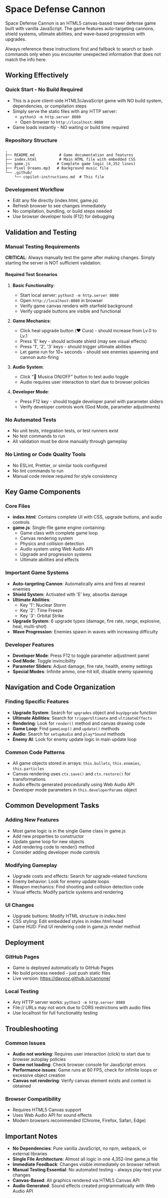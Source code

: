 # Space Defense Cannon

Space Defense Cannon is an HTML5 canvas-based tower defense game built with vanilla JavaScript. The game features auto-targeting cannons, shield systems, ultimate abilities, and wave-based progression with upgrades.

Always reference these instructions first and fallback to search or bash commands only when you encounter unexpected information that does not match the info here.

## Working Effectively

### Quick Start - No Build Required
- This is a pure client-side HTML5/JavaScript game with NO build system, dependencies, or compilation steps
- Simply serve the static files with any HTTP server:
  - `python3 -m http.server 8080`
  - Open browser to `http://localhost:8080`
- Game loads instantly - NO waiting or build time required

### Repository Structure
```
.
├── README.md           # Game documentation and features
├── index.html          # Main HTML file with embedded CSS
├── game.js            # Complete game logic (4,352 lines)
├── Pixel Dreams.mp3   # Background music file
└── .github/
    └── copilot-instructions.md  # This file
```

### Development Workflow
- Edit any file directly (index.html, game.js)
- Refresh browser to see changes immediately
- No compilation, bundling, or build steps needed
- Use browser developer tools (F12) for debugging

## Validation and Testing

### Manual Testing Requirements
**CRITICAL**: Always manually test the game after making changes. Simply starting the server is NOT sufficient validation.

#### Required Test Scenarios
1. **Basic Functionality**:
   - Start local server: `python3 -m http.server 8080`
   - Open `http://localhost:8080` in browser
   - Verify game canvas renders with starfield background
   - Verify upgrade buttons are visible and functional

2. **Game Mechanics**:
   - Click heal upgrade button (❤️ Cura) - should increase from Lv.0 to Lv.1
   - Press 'E' key - should activate shield (may see visual effects)
   - Press '1', '2', '3' keys - should trigger ultimate abilities
   - Let game run for 10+ seconds - should see enemies spawning and cannon auto-firing

3. **Audio System**:
   - Click "🎵 Musica ON/OFF" button to test audio toggle
   - Audio requires user interaction to start due to browser policies

4. **Developer Mode**:
   - Press F12 key - should toggle developer panel with parameter sliders
   - Verify developer controls work (God Mode, parameter adjustments)

### No Automated Tests
- No unit tests, integration tests, or test runners exist
- No test commands to run
- All validation must be done manually through gameplay

### No Linting or Code Quality Tools
- No ESLint, Prettier, or similar tools configured
- No lint commands to run
- Manual code review required for style consistency

## Key Game Components

### Core Files
- **index.html**: Contains complete UI with CSS, upgrade buttons, and audio controls
- **game.js**: Single-file game engine containing:
  - Game class with complete game loop
  - Canvas rendering system
  - Physics and collision detection
  - Audio system using Web Audio API
  - Upgrade and progression systems
  - Ultimate abilities and effects

### Important Game Systems
- **Auto-targeting Cannon**: Automatically aims and fires at nearest enemies
- **Shield System**: Activated with 'E' key, absorbs damage
- **Ultimate Abilities**: 
  - Key '1': Nuclear Storm
  - Key '2': Time Freeze  
  - Key '3': Orbital Strike
- **Upgrade System**: 6 upgrade types (damage, fire rate, range, explosive, heal, multi-shot)
- **Wave Progression**: Enemies spawn in waves with increasing difficulty

### Developer Features
- **Developer Mode**: Press F12 to toggle parameter adjustment panel
- **God Mode**: Toggle invincibility
- **Parameter Sliders**: Adjust damage, fire rate, health, enemy settings
- **Special Modes**: Infinite ammo, one-hit kill, disable enemy spawning

## Navigation and Code Organization

### Finding Specific Features
- **Upgrade System**: Search for `upgrades` object and `buyUpgrade` function
- **Ultimate Abilities**: Search for `triggerUltimate` and `ultimateEffects`
- **Rendering**: Look for `render()` method and canvas drawing code
- **Game Loop**: Find `gameLoop()` and `update()` methods
- **Audio**: Search for `setupAudio` and `play*Sound` methods
- **Enemy AI**: Look for enemy update logic in main update loop

### Common Code Patterns
- All game objects stored in arrays: `this.bullets`, `this.enemies`, `this.particles`
- Canvas rendering uses `ctx.save()` and `ctx.restore()` for transformations
- Audio effects generated procedurally using Web Audio API
- Developer mode parameters in `this.developerParams` object

## Common Development Tasks

### Adding New Features
- Most game logic is in the single Game class in game.js
- Add new properties to constructor
- Update game loop for new objects
- Add rendering code to render() method
- Consider adding developer mode controls

### Modifying Gameplay
- Upgrade costs and effects: Search for upgrade-related functions
- Enemy behavior: Look for enemy update loops
- Weapon mechanics: Find shooting and collision detection code
- Visual effects: Modify particle systems and rendering

### UI Changes
- Upgrade buttons: Modify HTML structure in index.html
- CSS styling: Edit embedded styles in index.html head
- Game HUD: Find UI rendering code in game.js render method

## Deployment

### GitHub Pages
- Game is deployed automatically to GitHub Pages
- No build process needed - just push static files
- Live version: https://davvoz.github.io/cannone/

### Local Testing
- Any HTTP server works: `python3 -m http.server 8080`
- File:// URLs may not work due to CORS restrictions with audio files
- Use localhost for full functionality testing

## Troubleshooting

### Common Issues
- **Audio not working**: Requires user interaction (click) to start due to browser autoplay policies
- **Game not loading**: Check browser console for JavaScript errors
- **Performance issues**: Game runs at 60 FPS, check for infinite loops or excessive object creation
- **Canvas not rendering**: Verify canvas element exists and context is obtained

### Browser Compatibility
- Requires HTML5 Canvas support
- Uses Web Audio API for sound effects
- Modern browsers recommended (Chrome, Firefox, Safari, Edge)

## Important Notes

- **No Dependencies**: Pure vanilla JavaScript, no npm, webpack, or external libraries
- **Single File Architecture**: Almost all logic in one 4,352-line game.js file
- **Immediate Feedback**: Changes visible immediately on browser refresh
- **Manual Testing Essential**: No automated testing - always play-test your changes
- **Canvas-Based**: All graphics rendered via HTML5 Canvas API
- **Audio Generated**: Sound effects created programmatically with Web Audio API
